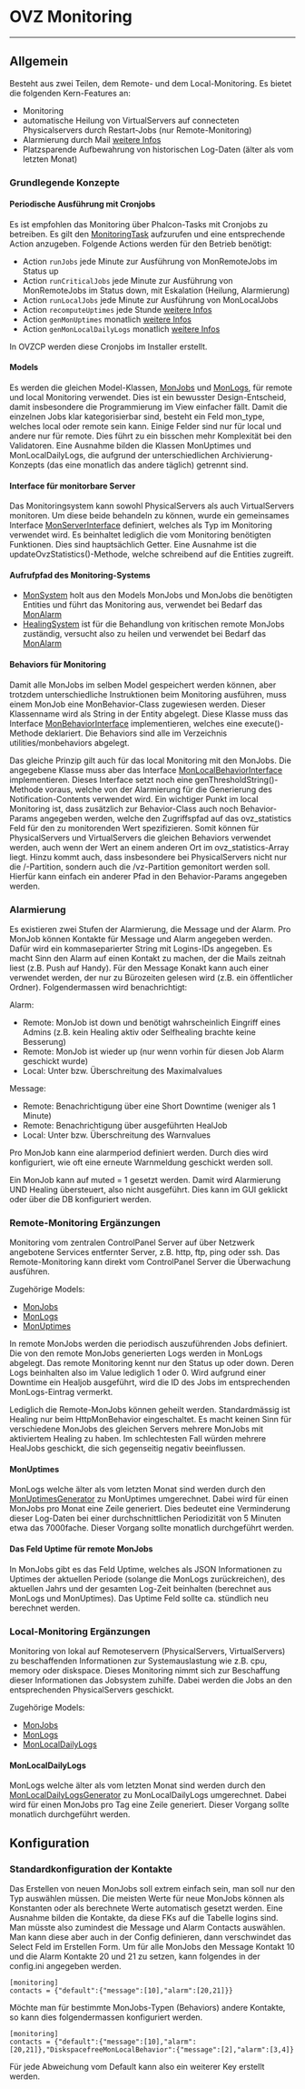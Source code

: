 # OVZ Monitoring
---
## Allgemein
Besteht aus zwei Teilen, dem Remote- und dem Local-Monitoring. Es bietet die folgenden Kern-Features an:
- Monitoring
- automatische Heilung von VirtualServers auf connecteten Physicalservers durch Restart-Jobs (nur Remote-Monitoring)
- Alarmierung durch Mail [weitere Infos](###alarmierung)
- Platzsparende Aufbewahrung von historischen Log-Daten (älter als vom letzten Monat)

### Grundlegende Konzepte

#### Periodische Ausführung mit Cronjobs
Es ist empfohlen das Monitoring über Phalcon-Tasks mit Cronjobs zu betreiben. Es gilt den [MonitoringTask](../tasks/MonitoringTask.php) 
aufzurufen und eine entsprechende Action anzugeben. Folgende Actions werden für den Betrieb benötigt:
- Action `runJobs` jede Minute zur Ausführung von MonRemoteJobs im Status up
- Action `runCriticalJobs` jede Minute zur Ausführung von MonRemoteJobs im Status down, mit Eskalation (Heilung, Alarmierung)
- Action `runLocalJobs` jede Minute zur Ausführung von MonLocalJobs
- Action `recomputeUptimes` jede Stunde [weitere Infos](####das-feld-uptime-in-monremotejobs)
- Action `genMonUptimes` monatlich [weitere Infos](####monuptimes)
- Action `genMonLocalDailyLogs` monatlich [weitere Infos](####monlocaldailylogs)

In OVZCP werden diese Cronjobs im Installer erstellt.

#### Models
Es werden die gleichen Model-Klassen, [MonJobs](../models/MonJobs.php) und [MonLogs](../models/MonLogs.php),
für remote und local Monitoring verwendet. Dies ist ein bewusster Design-Entscheid, 
damit insbesondere die Programmierung im View einfacher fällt. Damit die einzelnen Jobs klar kategorisierbar sind, besteht 
ein Feld mon_type, welches local oder remote sein kann. Einige Felder sind nur für local und andere nur für remote. Dies 
führt zu ein bisschen mehr Komplexität bei den Validatoren.
Eine Ausnahme bilden die Klassen MonUptimes und MonLocalDailyLogs, die aufgrund der unterschiedlichen Archivierung-Konzepts
(das eine monatlich das andere täglich) getrennt sind. 

#### Interface für monitorbare Server
Das Monitoringsystem kann sowohl PhysicalServers als auch VirtualServers monitoren. Um diese beide behandeln zu können, wurde 
ein gemeinsames Interface [MonServerInterface](../interfaces/MonServerInterface.php) definiert, welches als Typ im Monitoring 
verwendet wird. Es beinhaltet lediglich die vom Monitoring benötigten Funktionen. Dies sind hauptsächlich Getter. Eine Ausnahme 
ist die updateOvzStatistics()-Methode, welche schreibend auf die Entities zugreift.

#### Aufrufpfad des Monitoring-Systems
- [MonSystem](../services/MonSystem.php) holt aus den Models MonJobs und MonJobs die benötigten Entities und führt das
Monitoring aus, verwendet bei Bedarf das [MonAlarm](../services/MonAlarm.php)
- [HealingSystem](../services/MonHealing.php) ist für die Behandlung von kritischen remote MonJobs zuständig, versucht also zu heilen und verwendet bei Bedarf das [MonAlarm](../services/MonAlarm.php)    

#### Behaviors für Monitoring
Damit alle MonJobs im selben Model gespeichert werden können, aber trotzdem unterschiedliche Instruktionen beim Monitoring 
ausführen, muss einem MonJob eine MonBehavior-Class zugewiesen werden. Dieser Klassenname wird als String in der Entity 
abgelegt. Diese Klasse muss das Interface [MonBehaviorInterface](../interfaces/MonBehaviorInterface.php) implementieren, welches 
eine execute()-Methode deklariert. Die Behaviors sind alle im Verzeichnis utilities/monbehaviors abgelegt. 

Das gleiche Prinzip gilt auch für das local Monitoring mit den MonJobs. Die angegebene Klasse muss aber das Interface 
[MonLocalBehaviorInterface](../interfaces/MonLocalBehaviorInterface.php) implementieren. Dieses Interface setzt noch eine 
genThresholdString()-Methode voraus, welche von der Alarmierung für die Generierung des Notification-Contents verwendet wird. 
Ein wichtiger Punkt im local Monitoring ist, dass zusätzlich zur Behavior-Class auch noch Behavior-Params angegeben werden, 
welche den Zugriffspfad auf das ovz_statistics Feld für den zu monitorenden Wert spezifizieren. Somit können für PhysicalServers
und VirtualServers die gleichen Behaviors verwendet werden, auch wenn der Wert an einem anderen Ort im ovz_statistics-Array liegt. 
Hinzu kommt auch, dass insbesondere bei PhysicalServers nicht nur die /-Partition, sondern auch die /vz-Partition gemonitort
werden soll. Hierfür kann einfach ein anderer Pfad in den Behavior-Params angegeben werden.

### Alarmierung
Es existieren zwei Stufen der Alarmierung, die Message und der Alarm. Pro MonJob können Kontakte für Message und Alarm angegeben
werden. Dafür wird ein kommaseparierter String mit Logins-IDs angegeben. Es macht Sinn den Alarm auf einen Kontakt zu machen, der
die Mails zeitnah liest (z.B. Push auf Handy). Für den Message Konakt kann auch einer verwendet werden, der nur zu Bürozeiten gelesen
wird (z.B. ein öffentlicher Ordner). Folgendermassen wird benachrichtigt:

Alarm:
- Remote: MonJob ist down und benötigt wahrscheinlich Eingriff eines Admins (z.B. kein Healing aktiv oder Selfhealing brachte keine Besserung)
- Remote: MonJob ist wieder up (nur wenn vorhin für diesen Job Alarm geschickt wurde)
- Local: Unter bzw. Überschreitung des Maximalvalues

Message:
- Remote: Benachrichtigung über eine Short Downtime (weniger als 1 Minute)
- Remote: Benachrichtigung über ausgeführten HealJob
- Local: Unter bzw. Überschreitung des Warnvalues

Pro MonJob kann eine alarmperiod definiert werden. Durch dies wird konfiguriert, wie oft eine erneute Warnmeldung geschickt werden
soll.

Ein MonJob kann auf muted = 1 gesetzt werden. Damit wird Alarmierung UND Healing übersteuert, also nicht ausgeführt. 
Dies kann im GUI geklickt oder über die DB konfiguriert werden.

### Remote-Monitoring Ergänzungen
Monitoring vom zentralen ControlPanel Server auf über Netzwerk angebotene Services entfernter Server, 
z.B. http, ftp, ping oder ssh.
Das Remote-Monitoring kann direkt vom ControlPanel Server die Überwachung ausführen. 

Zugehörige Models:
- [MonJobs](../models/MonJobs.php)
- [MonLogs](../models/MonLogs.php)
- [MonUptimes](../models/MonUptimes.php)

In remote MonJobs werden die periodisch auszuführenden Jobs definiert. Die von den remote MonJobs generierten Logs werden in
MonLogs abgelegt. Das remote Monitoring kennt nur den Status up oder down. Deren Logs beinhalten also im Value 
lediglich 1 oder 0. Wird aufgrund einer Downtime ein Healjob ausgeführt, wird die ID des Jobs im entsprechenden 
MonLogs-Eintrag vermerkt.

Lediglich die Remote-MonJobs können geheilt werden. Standardmässig ist Healing nur beim HttpMonBehavior eingeschaltet. 
Es macht keinen Sinn für verschiedene MonJobs des gleichen Servers mehrere MonJobs mit aktiviertem Healing zu haben.
Im schlechtesten Fall würden mehrere HealJobs geschickt, die sich gegenseitig negativ beeinflussen.

#### MonUptimes
MonLogs welche älter als vom letzten Monat sind werden durch den [MonUptimesGenerator](../utilities/MonUptimesGenerator.php) 
zu MonUptimes umgerechnet. Dabei wird für einen MonJobs pro Monat eine Zeile generiert. Dies bedeutet eine Verminderung
dieser Log-Daten bei einer durchschnittlichen Periodizität von 5 Minuten etwa das 7000fache. Dieser Vorgang sollte monatlich 
durchgeführt werden.

#### Das Feld Uptime für remote MonJobs
In MonJobs gibt es das Feld Uptime, welches als JSON Informationen zu Uptimes der aktuellen Periode (solange die 
MonLogs zurückreichen), des aktuellen Jahrs und der gesamten Log-Zeit beinhalten (berechnet aus MonLogs und
MonUptimes). Das Uptime Feld sollte ca. stündlich neu berechnet werden. 

### Local-Monitoring Ergänzungen
Monitoring von lokal auf Remoteservern (PhysicalServers, VirtualServers) zu beschaffenden Informationen zur Systemauslastung 
wie z.B. cpu, memory oder diskspace. Dieses Monitoring nimmt sich zur Beschaffung dieser Informationen das Jobsystem zuhilfe.
Dabei werden die Jobs an den entsprechenden PhysicalServers geschickt. 

Zugehörige Models:
- [MonJobs](../models/MonJobs.php)
- [MonLogs](../models/MonLogs.php)
- [MonLocalDailyLogs](../models/MonLocalDailyLogs.php)

#### MonLocalDailyLogs
MonLogs welche älter als vom letzten Monat sind werden durch den 
[MonLocalDailyLogsGenerator](../utilities/MonLocalDailyLogsGenerator.php) zu MonLocalDailyLogs
umgerechnet. Dabei wird für einen MonJobs pro Tag eine Zeile generiert. Dieser Vorgang sollte monatlich durchgeführt
werden. 

## Konfiguration

### Standardkonfiguration der Kontakte
Das Erstellen von neuen MonJobs soll extrem einfach sein, man soll nur den Typ auswählen müssen.
Die meisten Werte für neue MonJobs können als Konstanten oder als berechnete Werte automatisch gesetzt werden. 
Eine Ausnahme bilden die Kontakte, da diese FKs auf die Tabelle logins sind. 
Man müsste also zumindest die Message und Alarm Contacts auswählen. 
Man kann diese aber auch in der Config definieren, dann verschwindet das Select Feld im Erstellen Form.
Um für alle MonJobs den Message Kontakt 10 und die Alarm Kontakte 20 und 21 zu setzen, kann folgendes in der config.ini angegeben werden.
```
[monitoring]
contacts = {"default":{"message":[10],"alarm":[20,21]}}
```
Möchte man für bestimmte MonJobs-Typen (Behaviors) andere Kontakte, so kann dies folgendermassen konfiguriert werden.
```
[monitoring]
contacts = {"default":{"message":[10],"alarm":[20,21]},"DiskspacefreeMonLocalBehavior":{"message":[2],"alarm":[3,4]}
```
Für jede Abweichung vom Default kann also ein weiterer Key erstellt werden.